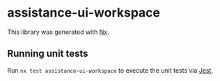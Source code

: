 # assistance-ui-workspace

This library was generated with [Nx](https://nx.dev).

## Running unit tests

Run `nx test assistance-ui-workspace` to execute the unit tests via [Jest](https://jestjs.io).
